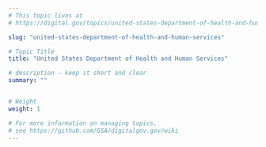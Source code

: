 ```yaml
---
# This topic lives at
# https://digital.gov/topics/united-states-department-of-health-and-human-services

slug: "united-states-department-of-health-and-human-services"

# Topic Title
title: "United States Department of Health and Human Services"

# description — keep it short and clear
summary: ""


# Weight
weight: 1

# For more information on managing topics,
# see https://github.com/GSA/digitalgov.gov/wiki
---
```

